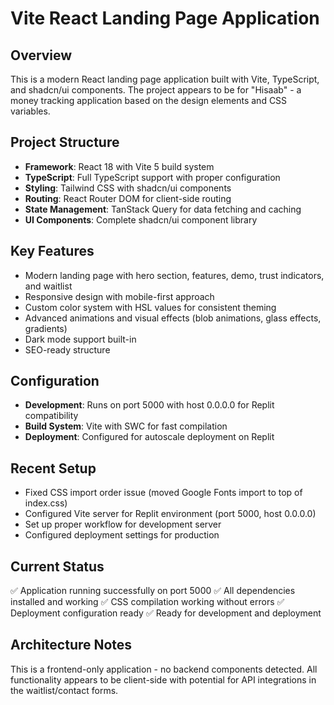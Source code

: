 # Vite React Landing Page Application

## Overview
This is a modern React landing page application built with Vite, TypeScript, and shadcn/ui components. The project appears to be for "Hisaab" - a money tracking application based on the design elements and CSS variables.

## Project Structure
- **Framework**: React 18 with Vite 5 build system
- **TypeScript**: Full TypeScript support with proper configuration
- **Styling**: Tailwind CSS with shadcn/ui components
- **Routing**: React Router DOM for client-side routing
- **State Management**: TanStack Query for data fetching and caching
- **UI Components**: Complete shadcn/ui component library

## Key Features
- Modern landing page with hero section, features, demo, trust indicators, and waitlist
- Responsive design with mobile-first approach
- Custom color system with HSL values for consistent theming
- Advanced animations and visual effects (blob animations, glass effects, gradients)
- Dark mode support built-in
- SEO-ready structure

## Configuration
- **Development**: Runs on port 5000 with host 0.0.0.0 for Replit compatibility
- **Build System**: Vite with SWC for fast compilation
- **Deployment**: Configured for autoscale deployment on Replit

## Recent Setup
- Fixed CSS import order issue (moved Google Fonts import to top of index.css)
- Configured Vite server for Replit environment (port 5000, host 0.0.0.0)
- Set up proper workflow for development server
- Configured deployment settings for production

## Current Status
✅ Application running successfully on port 5000
✅ All dependencies installed and working
✅ CSS compilation working without errors
✅ Deployment configuration ready
✅ Ready for development and deployment

## Architecture Notes
This is a frontend-only application - no backend components detected. All functionality appears to be client-side with potential for API integrations in the waitlist/contact forms.